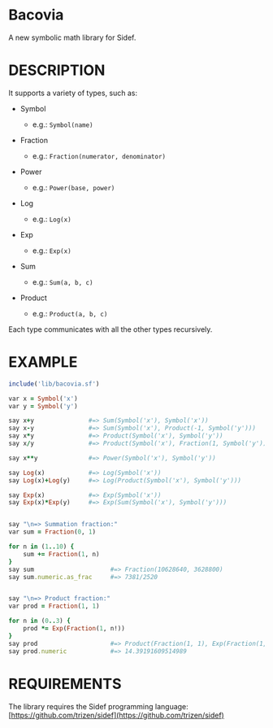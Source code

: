 # Bacovia

A new symbolic math library for Sidef.

# DESCRIPTION

It supports a variety of types, such as:

* Symbol
    - e.g.: `Symbol(name)`

* Fraction
    - e.g.: `Fraction(numerator, denominator)`

* Power
    - e.g.: `Power(base, power)`

* Log
    - e.g.: `Log(x)`

* Exp
    - e.g.: `Exp(x)`

* Sum
    - e.g.: `Sum(a, b, c)`

* Product
    - e.g.: `Product(a, b, c)`

Each type communicates with all the other types recursively.

# EXAMPLE

```ruby
include('lib/bacovia.sf')

var x = Symbol('x')
var y = Symbol('y')

say x+y               #=> Sum(Symbol('x'), Symbol('x'))
say x-y               #=> Sum(Symbol('x'), Product(-1, Symbol('y')))
say x*y               #=> Product(Symbol('x'), Symbol('y'))
say x/y               #=> Product(Symbol('x'), Fraction(1, Symbol('y')))

say x**y              #=> Power(Symbol('x'), Symbol('y'))

say Log(x)            #=> Log(Symbol('x'))
say Log(x)+Log(y)     #=> Log(Product(Symbol('x'), Symbol('y')))

say Exp(x)            #=> Exp(Symbol('x'))
say Exp(x)*Exp(y)     #=> Exp(Sum(Symbol('x'), Symbol('y')))


say "\n=> Summation fraction:"
var sum = Fraction(0, 1)

for n in (1..10) {
    sum += Fraction(1, n)
}
say sum                     #=> Fraction(10628640, 3628800)
say sum.numeric.as_frac     #=> 7381/2520


say "\n=> Product fraction:"
var prod = Fraction(1, 1)

for n in (0..3) {
    prod *= Exp(Fraction(1, n!))
}
say prod                    #=> Product(Fraction(1, 1), Exp(Fraction(1, 1)), Exp(Fraction(1, 1)), Exp(Fraction(1, 2)), Exp(Fraction(1, 6)))
say prod.numeric            #=> 14.39191609514989
```

# REQUIREMENTS

The library requires the Sidef programming language: [https://github.com/trizen/sidef](https://github.com/trizen/sidef)
